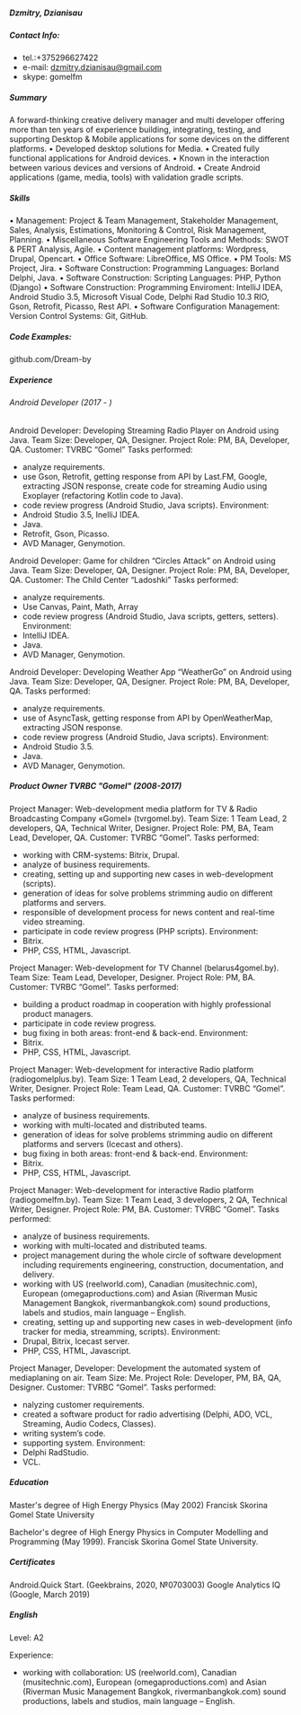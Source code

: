 ##### Dzmitry, Dzianisau
##### Contact Info: 
 - tel.:+375296627422
 - e-mail: dzmitry.dzianisau@gmail.com
 - skype: gomelfm

##### Summary
A forward-thinking creative delivery manager and multi developer offering more than ten years of experience building, integrating, testing, and supporting Desktop & Mobile applications for some devices on the different platforms.
•	Developed desktop solutions for Media.
•	Created fully functional applications for Android devices.
•	Known in the interaction between various devices and versions of Android.
•	Create Android applications (game, media, tools) with validation gradle scripts.


##### Skills

•	Management: Project & Team Management, Stakeholder Management, Sales, Analysis, Estimations, Monitoring & Control, Risk Management, Planning.
•	Miscellaneous Software Engineering Tools and Methods: SWOT & PERT Analysis, Agile.
•	Content management platforms: Wordpress, Drupal, Opencart.
•	Office Software: LibreOffice, MS Office.
•	PM Tools: MS Project, Jira.
•	Software Construction: Programming Languages:  Borland Delphi, Java.
•	Software Construction: Scripting Languages: PHP, Python (Django)
•	Software Construction: Programming Enviroment: IntelliJ IDEA, Android Studio 3.5, Microsoft Visual Code, Delphi Rad Studio 10.3 RIO, Gson, Retrofit, Picasso, Rest API.
•	Software Configuration Management: Version Control Systems: Git, GitHub.

##### Code Examples:
github.com/Dream-by

##### Experience
###### Android Developer (2017 - )
Android Developer: Developing Streaming Radio Player on Android using Java. 
Team Size: Developer, QA, Designer.
Project Role: PM, BA, Developer, QA.
Customer: TVRBC “Gomel”
Tasks performed:
 - analyze requirements.
 - use Gson, Retrofit, getting response from API by Last.FM, Google, extracting JSON response, create code for streaming Audio using Exoplayer (refactoring Kotlin code to Java).
 - code review progress (Android Studio, Java scripts).
Environment:
 - Android Studio 3.5, InelliJ IDEA.
 - Java.
 - Retrofit, Gson, Picasso.
 -	AVD Manager, Genymotion.
 
Android Developer: Game for children “Circles Attack” on Android using Java. 
Team Size: Developer, QA, Designer.
Project Role: PM, BA, Developer, QA.
Customer: The Child Center “Ladoshki”
Tasks performed:
 - analyze requirements.
 - Use Canvas, Paint, Math, Array
 - 	code review progress (Android Studio, Java scripts, getters, setters).
Environment:
 - IntelliJ IDEA.
 - 	Java.
 - 	AVD Manager, Genymotion.

Android Developer: Developing Weather App “WeatherGo” on Android using Java.
Team Size: Developer, QA, Designer.
Project Role: PM, BA, Developer, QA.
Tasks performed:
 - analyze requirements.
 - use of AsyncTask, getting response from API by OpenWeatherMap, extracting JSON response.
 - 	code review progress (Android Studio, Java scripts).
Environment:
 - 	Android Studio 3.5.
 - 	Java.
 - 	AVD Manager, Genymotion.

##### Product Owner TVRBC "Gomel" (2008-2017)
Project Manager: Web-development media platform for TV & Radio Broadcasting Company «Gomel» (tvrgomel.by).
Team Size: 1 Team Lead, 2 developers, QA, Technical Writer, Designer.
Project Role: PM, BA, Team Lead, Developer, QA.
Customer: TVRBC “Gomel”.
Tasks performed:
 - working with CRM-systems: Bitrix, Drupal.
 - analyze of business requirements.
 - 	creating, setting up and supporting new cases in web-development (scripts).
 - 	generation of ideas for solve problems strimming audio on different platforms and servers.
 - 	responsible of development process for news content and real-time video streaming.
 - 	participate in code review progress (PHP scripts).
Environment:
 - 	Bitrix.
 - 	PHP, CSS, HTML, Javascript.
 
Project Manager: Web-development for TV Channel  (belarus4gomel.by).
Team Size: Team Lead, Developer, Designer.
Project Role: PM, BA.
Customer: TVRBC “Gomel”.
Tasks performed:
 - building a product roadmap in cooperation with highly professional product managers.
 - participate in code review progress.
 - 	bug fixing in both areas: front-end & back-end.
Environment:
 - 	Bitrix.
 - 	PHP, CSS, HTML, Javascript.
 
Project Manager: Web-development for interactive Radio platform (radiogomelplus.by).
Team Size: 1 Team Lead, 2 developers, QA, Technical Writer, Designer.
Project Role: Team Lead, QA.
Customer: TVRBC “Gomel”.
Tasks performed:
 - analyze of business requirements.
 - 	working with multi-located and distributed teams.
 - 	generation of ideas for solve problems strimming audio on different platforms and servers (Icecast and others).
 - 	bug fixing in both areas: front-end & back-end.
Environment:
 - 	Bitrix.
 - 	PHP, CSS, HTML, Javascript.
 
Project Manager: Web-development for interactive Radio platform (radiogomelfm.by).
Team Size: 1 Team Lead, 3 developers, 2 QA, Technical Writer, Designer.
Project Role: PM, BA.
Customer: TVRBC “Gomel”.
Tasks performed:
 - analyze of business requirements.
 - working with multi-located and distributed teams.
 - project management during the whole circle of software development including requirements engineering, construction, documentation, and delivery.
 - working with US (reelworld.com), Canadian (musitechnic.com), European (omegaproductions.com) and Asian (Riverman Music Management Bangkok, rivermanbangkok.com) sound productions, labels and studios, main language – English.
 - 	creating, setting up and supporting new cases in web-development (info tracker for media, streamming, scripts).
Environment:
 - 	Drupal, Bitrix, Icecast server.
 - 	PHP, CSS, HTML, Javascript.
 
Project Manager, Developer: Development the automated system of mediaplaning on air.
Team Size: Me.
Project Role: Developer, PM, BA, QA, Designer.
Customer: TVRBC “Gomel”.
Tasks performed:
 - nalyzing customer requirements.
 - 	created a software product for radio advertising (Delphi, ADO, VCL, Streaming, Audio Codecs, Classes).
 - 	writing system’s code.
 - 	supporting system.
Environment:
 - 	Delphi RadStudio.
 - 	VCL.
 
##### Education
Master's degree of High Energy Physics (May 2002)
Francisk Skorina Gomel State University

Bachelor's degree of High Energy Physics in Computer Modelling and Programming (May 1999).
Francisk Skorina Gomel State University.

##### Certificates
Android.Quick Start. (Geekbrains, 2020, №0703003)
Google Analytics IQ (Google, March 2019)

##### English
 Level: A2
 
 Experience:
  - working with collaboration: US (reelworld.com), Canadian (musitechnic.com), European (omegaproductions.com) and Asian (Riverman Music Management Bangkok, rivermanbangkok.com) sound productions, labels and studios, main language – English.
